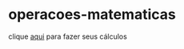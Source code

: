 # operacoes-matematicas
clique [aqui](https://gustavoluisdo.github.io/operacoes-matematicas/) para fazer seus cálculos

